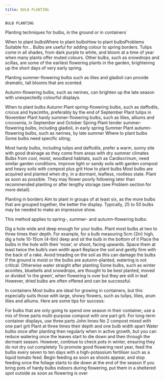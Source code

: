 ```yaml
---
title: BULB PLANTING
---
```

`BULB PLANTING`

Planting techniques for bulbs, in the ground or in containers`

When to plant bulbsWhere to plant bulbsHow to plant bulbsProblems
Suitable for...
Bulbs are useful for adding colour to spring borders. Tulips come in all shades, from dark purple to white, and bloom at a time of year when many plants offer muted colours. Other bulbs, such as snowdrops and scillas, are some of the earliest flowering plants in the garden, brightening up the short days of very early spring.

Planting summer-flowering bulbs such as lilies and gladioli can provide dramatic, tall blooms that are scented.

Autumn-flowering bulbs, such as nerines, can brighten up the late season with unexpectedly colourful displays.

When to plant bulbs
Autumn
Plant spring-flowering bulbs, such as daffodils, crocus and hyacinths, preferably by the end of September
Plant tulips in November
Plant hardy summer-flowering bulbs, such as lilies, alliums and crocosmia, in September and October
Spring
Plant tender summer-flowering bulbs, including gladioli, in early spring
Summer
Plant autumn-flowering bulbs, such as nerines, by late summer
Where to plant bulbs
Some bulbs need specific siting;

Most hardy bulbs, including tulips and daffodils, prefer a warm, sunny site with good drainage as they come from areas with dry summer climates
Bulbs from cool, moist, woodland habitats, such as Cardiocrinum, need similar garden conditions. Improve light or sandy soils with garden compost and heavy soils with compost plus grit
How to plant bulbs
Most bulbs are acquired and planted when dry, in a dormant, leafless, rootless state. Plant as soon as possible. They may flower poorly following later than recommended planting or after lengthy storage (see Problem section for more detail).

Planting in borders
Aim to plant in groups of at least six, as the more bulbs that are grouped together, the better the display. Typically, 25 to 50 bulbs may be needed to make an impressive show.

This method applies to spring-, summer- and autumn-flowering bulbs:

Dig a hole wide and deep enough for your bulbs. Plant most bulbs at two to three times their depth. For example, for a bulb measuring 5cm (2in) high, dig a hole 10-15cm (4-6in) deep and sit the bulb in the bottom of it
Place the bulbs in the hole with their ‘nose’, or shoot, facing upwards. Space them at least twice the bulb’s own width apart
Replace the soil and gently firm with the back of a rake. Avoid treading on the soil as this can damage the bulbs
If the ground is moist or the bulbs are autumn-planted, watering is not critical. Otherwise water straight after planting
Some bulbs, such as winter aconites, bluebells and snowdrops, are thought to be best planted, moved or divided ‘in the green’, when flowering is over but they are still in leaf. However, dried bulbs are often offered and can be successful.

In containers
Most bulbs are ideal for growing in containers, but this especially suits those with large, showy flowers, such as tulips, lilies, arum lilies and alliums. Here are some tips for success:

For bulbs that are only going to spend one season in their container, use a mix of three parts multi-purpose compost with one part grit. For long-term container displays, use three parts John Innes No 2 compost mixed with one part grit
Plant at three times their depth and one bulb width apart
Water bulbs once after planting then regularly when in active growth, but you can reduce watering once the leaves start to die down and then through the dormant season. However, continue to check pots in winter, ensuring they do not dry out completely
To promote good flowering next year, feed the bulbs every seven to ten days with a high-potassium fertiliser such as a liquid tomato feed. Begin feeding as soon as shoots appear, and stop feeding once the foliage starts to die down at the end of the season
If you bring pots of hardy bulbs indoors during flowering, put them in a sheltered spot outside as soon as flowering is over